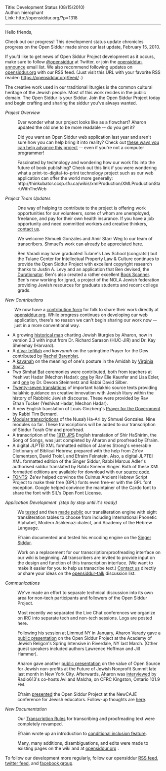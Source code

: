 <html>
<head></head>
<body>
Title: Development Status (08/15/2010)<br />
Author: hierophant<br />
Link: http://opensiddur.org/?p=1318
<p />
<hr />

Hello friends,

Check out our progress! This  development status update chronicles progress on the Open Siddur made  since our last update, February 15, 2010.

If you’d like to get news of Open  Siddur Project development as it occurs, make sure to follow <a rel="nofollow" href="http://twitter.com/opensiddur" target="_blank">@opensiddur</a> at Twitter, or join  the <a rel="nofollow" href="http://groups.google.com/group/opensiddur-announce" target="_blank">opensiddur-announce</a> email list. We also recommend following updates on <a href="https://opensiddur.org" target="_blank">opensiddur.org</a> with our RSS feed. (Just visit this URL with your favorite RSS reader: <a href="https://opensiddur.org/feed/" target="_blank">https://opensiddur.org/feed/</a> .)

The creative work used in our traditional liturgies is  the common  cultural heritage of the Jewish people. Most of this work resides in the  public domain. The Open Siddur is your Siddur. Join the Open Siddur  Project  today and begin crafting and sharing the siddur you’ve always wanted.

<em>Project Overview</em>

<p style="margin-left: 40px;">Ever wonder what our project looks like as a flowchart? Aharon updated the old one to be more readable -- do you get it?</p>

<p style="margin-left: 40px;">Did you want an Open Siddur web application last year and aren't sure how you can help bring it into reality? Check out <a href="http://groups.google.com/group/opensiddur-talk/browse_thread/thread/7a54df30d636bed3">these ways you can help advance this project</a> -- even if you're not a computer programmer!</p>

<p style="margin-left: 40px;">Fascinated by technology and wondering how our work fits into the future of book publishing? Check out this link if you were wondering what a print-to-digital-to-print technology project such as our web application can offer the world more generally: http://thinkubator.ccsp.sfu.ca/wikis/xmlProduction/XMLProductionStartWithTheWeb</p>

<p style="margin-left: 40px;"></p>

<em>Project Team Updates </em>

<p style="margin-left: 40px;"><em> </em>One way of helping to contribute to the project is offering work opportunities for our volunteers, some of whom are unemployed, freelance, and pay for their own health insurance. If you have a job opportunity and need committed workers and creative thinkers, <a href="https://opensiddur.org/contact/" target="_blank">contact  us</a>.</p>

<p style="margin-left: 40px;">We welcome Shmueli Gonzales and <span> </span><span>Amir Starr Weg</span> to our team of transcribers. Shmuel's work can already be appreciated <a href="https://opensiddur.org/2010/08/nusa%e1%b8%a5-ha-ari-a-new-transcription-by-shmuel-gonzales/" target="_blank">here</a>.</p>

<p style="margin-left: 40px;">Ben Varadi may have graduated Tulane's Law School (congrats!) but the Tulane Center for Intellectual Property Law &amp; Culture continues to provide the Open Siddur Project with excellent copyright research thanks to Justin A. Levy and an application that Ben devised, the <a href="http://www.durationator.com/" target="_blank">Durationator</a>. Ben's also created a rather excellent <a href="http://www.diybookscanner.org/forum/viewtopic.php?f=1&amp;t=262" target="_blank">Book Scanner</a>. Ben's now working for jgrad, a project of the NOLA Jewish federation providing Jewish resources for graduate students and recent college grads.</p>

<p style="margin-left: 40px;"></p>

<em>New Contributions </em>

<div style="padding-left: 30px;">We now have a <a href="https://opensiddur.org/contribute/upload/" target="_blank">contribution form</a> for folk to share their work directly at<a href="https://opensiddur.org" target="_blank"> opensiddur.org</a>. While progress continues on developing our web application, there's no reason we can't begin sharing our work now -- just in a more conventional way.</div>

<ul>
    <li>A growing <a href="https://opensiddur.org/2010/05/a-historical-map-of-jewish-liturgies/" target="_blank">historical map</a> charting Jewish liturgies by Aharon, now in version 2.3 with input from Dr. Richard Sarason (HUC-JIR) and Dr. Kay Shelemay (Harvard).</li>
    <li>A <a href="https://opensiddur.org/2010/05/a-dvar-tefillah-on-the-prayer-for-dew-by-rachel-barenblat/" target="_blank">d'var tefillah</a> and <em>kavvanah</em> on the springtime Prayer for the Dew contributed by <a href="http://velveteenrabbi.blogs.com/blog/" target="_blank">Rachel Barenblat</a>.</li>
    <li>A <a href="https://opensiddur.org/2010/07/on-standing-before-god-who-sees-me-a-kavanah-by-virginia-avniel-spatz/" target="_blank">kavanah</a> on the meaning of one's posture in the Amidah by <a href="http://songeveryday.wordpress.com/" target="_blank">Virginia Spatz</a>.</li>
    <li>Two Simḥat Bat ceremonies were contributed, both from teachers at Yeshivat Hadar (Mechon Hadar): <a href="https://opensiddur.org/2010/06/sim%e1%b8%a5at-bat-of-amalya-sha%e1%b8%a5ar-exler-kaunfer/" target="_blank">one</a> by Rav Elie Kaunfer and Lisa Exler, and <a href="https://opensiddur.org/2010/08/sim%e1%b8%a5at-bat-by-steinmetz-and-silber/" target="_blank">one</a> by Dr. Devora Steinmetz and Rabbi David Silber.</li>
    <li><a href="https://opensiddur.org/2010/06/halakha-and-creativity-in-jewish-liturgy-a-sourcesheet-from-rav-ethan-tucker/" target="_blank">Twenty-seven translations</a> of important halakhic source texts providing halakhic guidance on creative innovation with Jewish litury within the history of Rabbinic Jewish discourse. These were provided by Rav Ethan Tucker (Yeshivat Hadar, Mechon Hadar).</li>
    <li>A new English translation of Louis Ginzberg's <a href="https://opensiddur.org/2010/08/a-prayer-for-the-government-by-louis-ginzberg-translation-by-r-tim-bernard/" target="_blank">Prayer for the Government</a> by Rabbi Tim Bernard.</li>
    <li><a href="https://opensiddur.org/2010/08/nusa%e1%b8%a5-ha-ari-a-new-transcription-by-shmuel-gonzales/" target="_blank"> Modular transcriptions</a> of the Nusaḥ Ha-Ari by Shmuel Gonzales. Nine modules so far. These transcriptions will be added to our transcription of Siddur Torah Ohr and proofread.</li>
    <li>A transcription of the <a href="https://opensiddur.org/2010/08/the-authorised-daily-prayer-book-aka-the-singer-siddur/" target="_blank">1917 JPS</a> English translation of Shir HaShirim, the Song of Songs, was just completed by Aharon and proofread by Efraim.</li>
    <li>A digital JLPTEI XML formatted edition of James Strong's venerable Dictionary of Biblical Hebrew, prepared with the help from Ze'ev Clementson, David Troidl, and Efraim Feinstein. Also, a digital JLPTEI XML formatted edition of the Singer Siddur, Rabbi Marcus Adler's authorised siddur translated by Rabbi Simeon Singer. Both of these XML formatted editions are available for download with our <a href="http://code.google.com/p/jewishliturgy/source/checkout" target="_blank">source code</a>.</li>
    <li><a href="https://opensiddur.org/2010/07/unicode-compliant-and-open-source-licensed-hebrew-fonts/" target="_blank">FONTS</a>: Ze'ev helped convince the Culmus Ancient Hebrew Script Project to make their free (GPL) fonts even free-er with the GPL font exception. Google helped convince the maintainer of the Cardo font to share the font with SIL's Open Font License.</li>
</ul>

<em>Application Development  (step by step until it's ready)</em>

<p style="margin-left: 40px;">We <a href="https://opensiddur.org/2010/04/james-strongs-hebrew-dictionary-in-xml-ftw/" target="_blank">tested</a> and then <a href="https://opensiddur.org/tools/transliterate/" target="_blank">made public</a> our transliteration engine with eight transliteration tables to choose from including International Phonetic Alphabet, Modern Ashkenazi dialect, and Academy of the Hebrew Language.</p>

<p style="margin-left: 40px;">Efraim documented and tested his encoding engine on the <a href="https://opensiddur.org/2010/08/the-authorised-daily-prayer-book-aka-the-singer-siddur/" target="_blank">Singer Siddur</a>.</p>

<p style="margin-left: 40px;">Work on a replacement for our transcription/proofreading interface on our wiki is beginning. All transcribers are invited to provide input on the design and function of this transcription interface. (We want to make it easier for you to help us transcribe text.) <a href="https://opensiddur.org/contact/" target="_blank">Contact us</a> directly or share your ideas on the <a href="http://groups.google.com/group/opensiddur-talk/" target="_blank">opensiddur-talk</a> discussion list.</p>

<em>Communications</em></p>

<p style="margin-left: 40px;">We've made an effort to separate technical discussion into its own area for non-tech participants and followers of the Open Siddur Project.</p>

<p style="margin-left: 40px;">Most recently we separated the Live Chat conferences we organize on IRC into separate tech and non-tech sessions. Logs are posted here.</p>

<p style="margin-left: 40px;">Following his session at Limmud NY in January, Aharon Varady gave a <a href="https://opensiddur.org/2010/03/open-siddur-at-the-academy-for-jewish-religion/" target="_blank">public presentation</a> on the Open Siddur Project at the Academy of Jewish Religon's Spring Intensive in Riverdale, NY last March. (Other guest speakers included authors Lawrence Hoffman and Jill Hammer).</p>

<p style="margin-left: 40px;">Aharon gave another <a href="https://opensiddur.org/2010/07/some-thoughts-on-how-jewish-nonprofits-can-improve-the-world-and-themselves-with-open-source/" target="_blank">public presentation</a> on the value of Open Source for Jewish non-profits at the Future of Jewish Nonprofit Summit late last month in New York City. Afterwards, Aharon was <a href="https://opensiddur.org/2010/08/radio-613-an-interview-with-aharon-varady-on-open-source-judaism/" target="_blank">interviewed</a> by Radio613's co-hosts Avi and Malcha, on CFRC Kingston, Ontario 101.9 FM.</p>

<p style="margin-left: 40px;">Efraim <a href="https://opensiddur.org/2010/08/how-you-and-your-students-can-help-build-the-jewish-library-of-the-future-newcaje-1/" target="_blank">presented</a> the Open Siddur Project at the NewCAJE conference for Jewish educators. Follow-up thoughts are <a href="https://opensiddur.org/2010/08/newcaje-1-post-conference-thoughts-and-appeal-to-technologists/" target="_blank">here</a>.</p>

<em>New Documentation </em>

<p style="margin-left: 40px;"><em> </em>Our <a href="https://github.com/opensiddur/opensiddur-client/wiki/How-to-Enter-a-Text%3A-The-Short-Version" target="_blank">Transcription Rules</a> for transcribing and proofreading text were completely revamped.</p>

<p style="margin-left: 40px;">Efraim wrote up an introduction to <a href="http://web.archive.org/web/20100507124255/http://wiki.jewishliturgy.org:80/Conditionals" target="_blank">conditional  inclusion feature</a>.</p>

<p style="margin-left: 40px;">Many, many additions, disambiguations, and edits were made to existing pages on the wiki and at <a href="https://opensiddur.org" target="_blank">opensiddur.org</a> .</p>

<p style="margin-left: 40px;"></p>

<p style="margin-left: 40px;"></p>

To follow our development more regularly, follow our opensiddur <a href="https://opensiddur.org/feed/" target="_blank">RSS feed</a>, <a href="http://twitter.com/opensiddur" target="_blank">twitter feed</a>, and <a href="http://www.facebook.com/group.php?gid=107922647745" target="_blank">facebook group</a>.
</body>
</html>